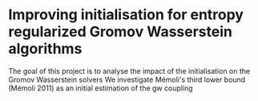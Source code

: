 # Improving initialisation for entropy regularized Gromov Wasserstein algorithms

The goal of this project is to analyse the impact of the initialisation on the Gromov Wasserstein solvers
We investigate Mémoli's third lower bound (Mémoli 2011) as an initial estimation of the gw coupling
